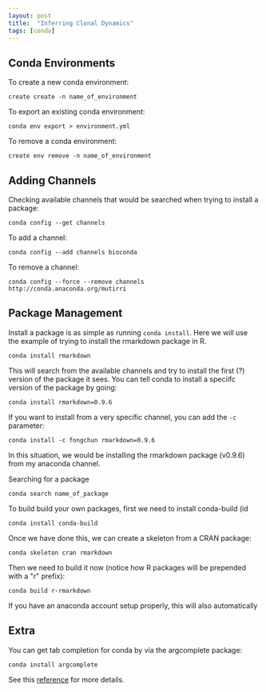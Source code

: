 ```yaml
---
layout: post
title:  "Inferring Clonal Dynamics"
tags: [conda]
---
```


## Conda Environments

To create a new conda environment:

~~~
create create -n name_of_environment
~~~

To export an existing conda environment:

~~~
conda env export > environment.yml
~~~

To remove a conda environment:

~~~
create env remove -n name_of_environment
~~~



## Adding Channels

Checking available channels that would be searched when trying to install a package:

~~~
conda config --get channels
~~~

To add a channel:

~~~
conda config --add channels bioconda
~~~

To remove a channel:

~~~
conda config --force --remove channels http://conda.anaconda.org/mutirri
~~~

## Package Management

Install a package is as simple as running `conda install`. Here we will use the example of trying to install the rmarkdown package in R.

~~~
conda install rmarkdown
~~~

This will search from the available channels and try to install the first (?) version of the package it sees. You can tell conda to install a speciifc version of the package by going:

~~~
conda install rmarkdown=0.9.6
~~~

If you want to install from a very specific channel, you can add the `-c` parameter:

~~~
conda install -c fongchun rmarkdown=0.9.6
~~~

In this situation, we would be installing the rmarkdown package (v0.9.6) from my anaconda channel.

Searching for a package

~~~
conda search name_of_package
~~~

To build build your own packages, first we need to install conda-build (id

~~~
conda install conda-build
~~~

Once we have done this, we can create a skeleton from a CRAN package:

~~~
conda skeleton cran rmarkdown
~~~

Then we need to build it now (notice how R packages will be prepended with a "r" prefix):

~~~
conda build r-rmarkdown
~~~

If you have an anaconda account setup properly, this will also automatically 

## Extra

You can get tab completion for conda by via the argcomplete package:

~~~
conda install argcomplete
~~~

See this [reference](http://conda.pydata.org/docs/install/tab-completion.html) for more details.
